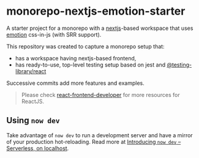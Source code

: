 # monorepo-nextjs-emotion-starter

A starter project for a monorepo with a [nextjs]-based workspace that uses [emotion] css-in-js (with SRR support).

This repository was created to capture a monorepo setup that:

- has a workspace having nextjs-based frontend,
- has ready-to-use, top-level testing setup based on jest and [@testing-library/react]

Successive commits add more features and examples.

> Please check [react-frontend-developer] for more resources for ReactJS.

## Using `now dev`

Take advantage of `now dev` to run a development server and have a mirror of your production hot-reloading. Read more at [Introducing `now dev` – Serverless, on localhost](https://zeit.co/blog/now-dev).

[nextjs]: https://nextjs.org
[emotion]: https://emotion.sh
[@testing-library/react]: https://blog.kentcdodds.com/introducing-the-react-testing-library-e3a274307e65
[react-frontend-developer]: https://react-frontend-developer.club
